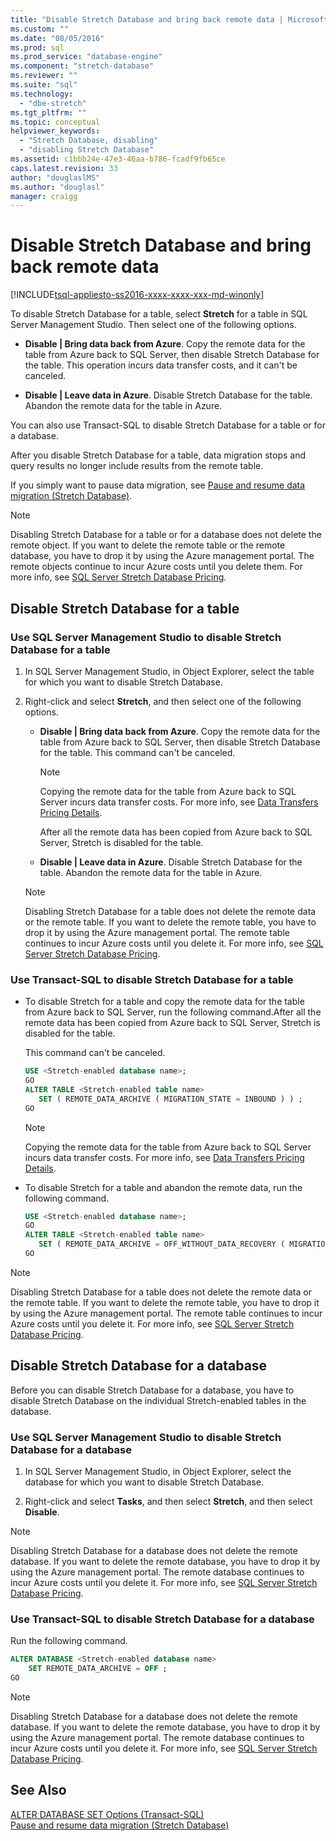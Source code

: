 ```yaml
---
title: "Disable Stretch Database and bring back remote data | Microsoft Docs"
ms.custom: ""
ms.date: "08/05/2016"
ms.prod: sql
ms.prod_service: "database-engine"
ms.component: "stretch-database"
ms.reviewer: ""
ms.suite: "sql"
ms.technology: 
  - "dbe-stretch"
ms.tgt_pltfrm: ""
ms.topic: conceptual
helpviewer_keywords: 
  - "Stretch Database, disabling"
  - "disabling Stretch Database"
ms.assetid: c1bbb24e-47e3-46aa-b786-fcadf9fb65ce
caps.latest.revision: 33
author: "douglaslMS"
ms.author: "douglasl"
manager: craigg
---
```

# Disable Stretch Database and bring back remote data
[!INCLUDE[tsql-appliesto-ss2016-xxxx-xxxx-xxx-md-winonly](../../includes/tsql-appliesto-ss2016-xxxx-xxxx-xxx-md-winonly.md)]


  To disable Stretch Database for a table, select **Stretch** for a table in SQL Server Management Studio. Then select one of the following options.  
  
-   **Disable | Bring data back from Azure**. Copy the remote data for the table from Azure back to SQL Server, then disable Stretch Database for the table. This operation incurs data transfer costs, and it can't be canceled.  
  
-   **Disable | Leave data in Azure**. Disable Stretch Database for the table.  Abandon the remote data for the table in Azure.  
  
 You can also use Transact-SQL to disable Stretch Database for a table or for a database.  
  
 After you disable Stretch Database for a table, data migration stops and query results no longer include results from the remote table.  
  
 If you simply want to pause data migration, see [Pause and resume data migration &#40;Stretch Database&#41;](../../sql-server/stretch-database/pause-and-resume-data-migration-stretch-database.md).  
  
> [!NOTE]
> Disabling Stretch Database for a table or for a database does not delete the remote object. If you want to delete the remote table or the remote database, you have to drop it by using the Azure management portal. The remote objects continue to incur Azure costs until you delete them. For more info, see [SQL Server Stretch Database Pricing](https://azure.microsoft.com/pricing/details/sql-server-stretch-database/).  
  
## Disable Stretch Database for a table  
  
### Use SQL Server Management Studio to disable Stretch Database for a table  
  
1.  In SQL Server Management Studio, in Object Explorer, select the table for which you want to disable Stretch Database.  
  
2.  Right-click and select **Stretch**, and then select one of the following options.  
  
    -   **Disable | Bring data back from Azure**. Copy the remote data for the table from Azure back to SQL Server, then disable Stretch Database for the table. This command can't be canceled.  
  
        > [!NOTE]
        > Copying the remote data for the table from Azure back to SQL Server incurs data transfer costs. For more info, see [Data Transfers Pricing Details](https://azure.microsoft.com/pricing/details/data-transfers/).  
  
         After all the remote data has been copied from Azure back to SQL Server, Stretch is disabled for the table.  
  
    -   **Disable | Leave data in Azure**. Disable Stretch Database for the table.  Abandon the remote data for the table in Azure.  
  
    > [!NOTE]
    > Disabling Stretch Database for a table does not delete the remote data or the remote table. If you want to delete the remote table, you have to drop it by using the Azure management portal. The remote table continues to incur Azure costs until you delete it. For more info, see [SQL Server Stretch Database Pricing](https://azure.microsoft.com/pricing/details/sql-server-stretch-database/).  
  
### Use Transact-SQL to disable Stretch Database for a table  
  
-   To disable Stretch for a table and copy the remote data for the table from Azure back to SQL Server, run the following command.After all the remote data has been copied from Azure back to SQL Server, Stretch is disabled for the table.

    This command can't be canceled.  
  
    ```sql  
    USE <Stretch-enabled database name>;
    GO
    ALTER TABLE <Stretch-enabled table name>  
       SET ( REMOTE_DATA_ARCHIVE ( MIGRATION_STATE = INBOUND ) ) ; 
    GO 
    ```  
  
    > [!NOTE]
    > Copying the remote data for the table from Azure back to SQL Server incurs data transfer costs. For more info, see [Data Transfers Pricing Details](https://azure.microsoft.com/pricing/details/data-transfers/).    
  
-   To disable Stretch for a table and abandon the remote data, run the following command.  
  
    ```sql  
    USE <Stretch-enabled database name>;
    GO
    ALTER TABLE <Stretch-enabled table name>  
       SET ( REMOTE_DATA_ARCHIVE = OFF_WITHOUT_DATA_RECOVERY ( MIGRATION_STATE = PAUSED ) ) ; 
    GO
    ```  
  
> [!NOTE]
> Disabling Stretch Database for a table does not delete the remote data or the remote table. If you want to delete the remote table, you have to drop it by using the Azure management portal. The remote table continues to incur Azure costs until you delete it. For more info, see [SQL Server Stretch Database Pricing](https://azure.microsoft.com/pricing/details/sql-server-stretch-database/).  
  
## Disable Stretch Database for a database  
 Before you can disable Stretch Database for a database, you have to disable Stretch Database on the individual Stretch-enabled tables in the database.  
  
### Use SQL Server Management Studio to disable Stretch Database for a database  
  
1.  In SQL Server Management Studio, in Object Explorer, select the database for which you want to disable Stretch Database.  
  
2.  Right-click and select **Tasks**, and then select **Stretch**, and then select **Disable**.  
  
> [!NOTE]
> Disabling Stretch Database for a database does not delete the remote database. If you want to delete the remote database, you have to drop it by using the Azure management portal. The remote database continues to incur Azure costs until you delete it. For more info, see [SQL Server Stretch Database Pricing](https://azure.microsoft.com/pricing/details/sql-server-stretch-database/).  
  
### Use Transact-SQL to disable Stretch Database for a database  
 Run the following command.  
  
```sql  
ALTER DATABASE <Stretch-enabled database name>  
    SET REMOTE_DATA_ARCHIVE = OFF ;  
GO 
```  
  
> [!NOTE]
> Disabling Stretch Database for a database does not delete the remote database. If you want to delete the remote database, you have to drop it by using the Azure management portal. The remote database continues to incur Azure costs until you delete it. For more info, see [SQL Server Stretch Database Pricing](https://azure.microsoft.com/pricing/details/sql-server-stretch-database/).  
  
## See Also  
 [ALTER DATABASE SET Options &#40;Transact-SQL&#41;](../../t-sql/statements/alter-database-transact-sql-set-options.md)   
 [Pause and resume data migration &#40;Stretch Database&#41;](../../sql-server/stretch-database/pause-and-resume-data-migration-stretch-database.md)  
  
  
